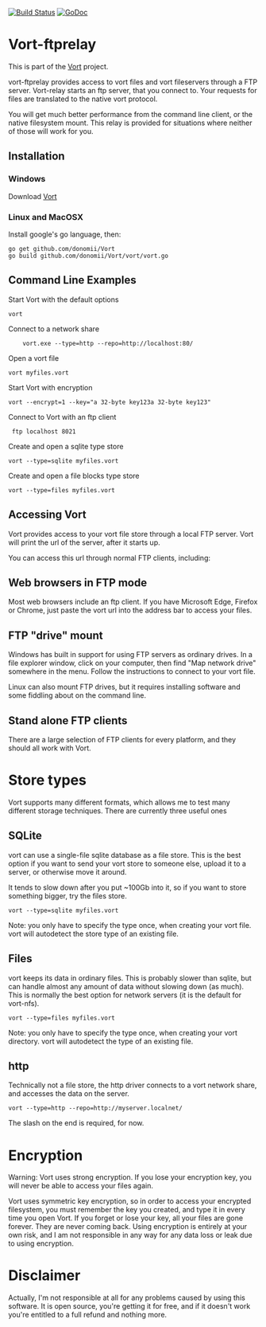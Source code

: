 [![Build Status](https://travis-ci.org/donomii/vort-ftprelay.svg?branch=master)](https://travis-ci.org/donomii/vort-ftprelay)
[![GoDoc](https://godoc.org/github.com/donomii/vort-ftprelay?status.svg)](https://godoc.org/github.com/donomii/vort-ftprelay)

# Vort-ftprelay

This is part of the [Vort](http://github.com/donomii/vort) project.

vort-ftprelay provides access to vort files and vort fileservers through a FTP server.  Vort-relay starts an ftp server, that you connect to.  Your requests for files are translated to the native vort protocol.

You will get much better performance from the command line client, or the native filesystem mount.  This relay is provided for situations where neither of those will work for you.

## Installation

### Windows

Download [Vort](https://github.com/donomii/vort/releases/latest)

### Linux and MacOSX

Install google's go language, then:

    go get github.com/donomii/Vort
    go build github.com/donomii/Vort/vort/vort.go


## Command Line Examples

Start Vort with the default options

    vort

Connect to a network share

    	vort.exe --type=http --repo=http://localhost:80/
		
Open a vort file

	vort myfiles.vort
        
Start Vort with encryption

    vort --encrypt=1 --key="a 32-byte key123a 32-byte key123"
    
 Connect to Vort with an ftp client
 
     ftp localhost 8021
	
Create and open a sqlite type store

	vort --type=sqlite myfiles.vort

Create and open a file blocks type store

	vort --type=files myfiles.vort	
	

## Accessing Vort

Vort provides access to your vort file store through a local FTP server. Vort will print the url of the server, after it starts up.

You can access this url through normal FTP clients, including:

## Web browsers in FTP mode

Most web browsers include an ftp client. If you have Microsoft Edge, Firefox or Chrome, just paste the vort url into the address bar to access your files.

## FTP "drive" mount 

Windows has built in support for using FTP servers as ordinary drives. In a file explorer window, click on your computer, then find "Map network drive" somewhere in the menu. Follow the instructions to connect to your vort file.

Linux can also mount FTP drives, but it requires installing software and some fiddling about on the command line.

## Stand alone FTP clients

There are a large selection of FTP clients for every platform, and they should all work with Vort.

# Store types

Vort supports many different formats, which allows me to test many different storage techniques.  There are currently three useful ones

## SQLite

vort can use a single-file sqlite database as a file store.  This is the best option if you want to send your vort store to someone else, upload it to a server, or otherwise move it around.

It tends to slow down after you put ~100Gb into it, so if you want to store something bigger, try the files store.

	vort --type=sqlite myfiles.vort

Note: you only have to specify the type once, when creating your vort file.  vort will autodetect the store type of an existing file.

## Files

vort keeps its data in ordinary files.  This is probably slower than sqlite, but can handle almost any amount of data without slowing down (as much).  This is normally the best option for network servers (it is the default for vort-nfs).

	vort --type=files myfiles.vort

Note: you only have to specify the type once, when creating your vort directory.  vort will autodetect the type of an existing file.

## http

Technically not a file store, the http driver connects to a vort network share, and accesses the data on the server.

	vort --type=http --repo=http://myserver.localnet/

The slash on the end is required, for now.

# Encryption

Warning: Vort uses strong encryption. If you lose your encryption key, you will never be able to access your files again.

Vort uses symmetric key encryption, so in order to access your encrypted filesystem, you must remember the key you created, and type it in every time you open Vort. If you forget or lose your key, all your files are gone forever. They are never coming back. Using encryption is entirely at your own risk, and I am not responsible in any way for any data loss or leak due to using encryption.

# Disclaimer

Actually, I'm not responsible at all for any problems caused by using this software. It is open source, you're getting it for free, and if it doesn't work you're entitled to a full refund and nothing more.
